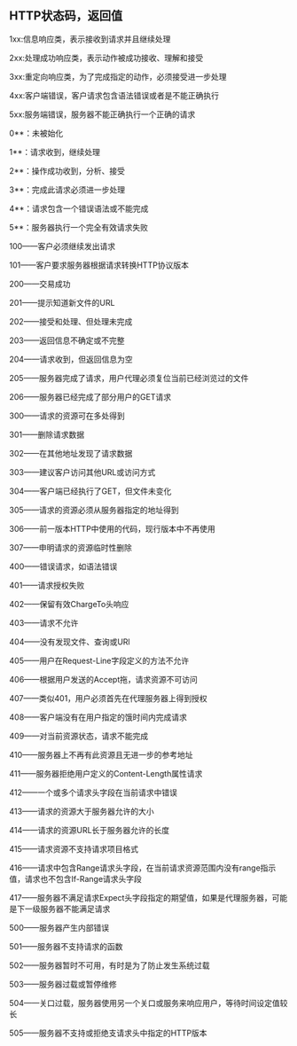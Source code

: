 ## HTTP状态码，返回值

1xx:信息响应类，表示接收到请求并且继续处理

2xx:处理成功响应类，表示动作被成功接收、理解和接受 

3xx:重定向响应类，为了完成指定的动作，必须接受进一步处理

4xx:客户端错误，客户请求包含语法错误或者是不能正确执行

5xx:服务端错误，服务器不能正确执行一个正确的请求

0**：未被始化

1**：请求收到，继续处理 

2**：操作成功收到，分析、接受 

3**：完成此请求必须进一步处理 

4**：请求包含一个错误语法或不能完成 

5**：服务器执行一个完全有效请求失败

 

100——客户必须继续发出请求 

101——客户要求服务器根据请求转换HTTP协议版本 

200——交易成功 

201——提示知道新文件的URL 

202——接受和处理、但处理未完成 

203——返回信息不确定或不完整 

204——请求收到，但返回信息为空 

205——服务器完成了请求，用户代理必须复位当前已经浏览过的文件 

206——服务器已经完成了部分用户的GET请求 

300——请求的资源可在多处得到 

301——删除请求数据 

302——在其他地址发现了请求数据 

303——建议客户访问其他URL或访问方式 

304——客户端已经执行了GET，但文件未变化 

305——请求的资源必须从服务器指定的地址得到 

306——前一版本HTTP中使用的代码，现行版本中不再使用 

307——申明请求的资源临时性删除 

400——错误请求，如语法错误 

401——请求授权失败 

402——保留有效ChargeTo头响应 

403——请求不允许 

404——没有发现文件、查询或URl 

405——用户在Request-Line字段定义的方法不允许 

406——根据用户发送的Accept拖，请求资源不可访问 

407——类似401，用户必须首先在代理服务器上得到授权 

408——客户端没有在用户指定的饿时间内完成请求 

409——对当前资源状态，请求不能完成 

410——服务器上不再有此资源且无进一步的参考地址 

411——服务器拒绝用户定义的Content-Length属性请求 

412——一个或多个请求头字段在当前请求中错误 

413——请求的资源大于服务器允许的大小 

414——请求的资源URL长于服务器允许的长度 

415——请求资源不支持请求项目格式 

416——请求中包含Range请求头字段，在当前请求资源范围内没有range指示值，请求也不包含If-Range请求头字段 

417——服务器不满足请求Expect头字段指定的期望值，如果是代理服务器，可能是下一级服务器不能满足请求 

500——服务器产生内部错误 

501——服务器不支持请求的函数 

502——服务器暂时不可用，有时是为了防止发生系统过载 

503——服务器过载或暂停维修 

504——关口过载，服务器使用另一个关口或服务来响应用户，等待时间设定值较长 

505——服务器不支持或拒绝支请求头中指定的HTTP版本
